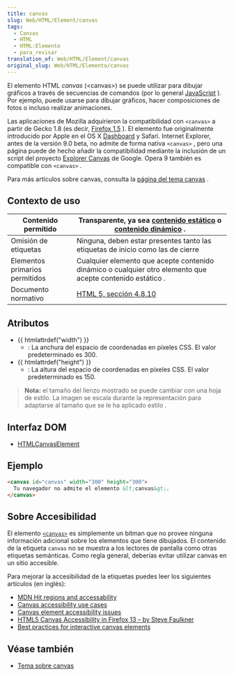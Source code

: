```yaml
---
title: canvas
slug: Web/HTML/Element/canvas
tags:
  - Canvas
  - HTML
  - HTML:Elemento
  - para_revisar
translation_of: Web/HTML/Element/canvas
original_slug: Web/HTML/Elemento/canvas
---
```

El elemento HTML _canvas_ (\<canvas>) se puede utilizar para dibujar gráficos a través de secuencias de comandos (por lo general [JavaScript](/en/JavaScript) ). Por ejemplo, puede usarse para dibujar gráficos, hacer composiciones de fotos o incluso realizar animaciones.

Las aplicaciones de Mozilla adquirieron la compatibilidad con `<canvas>` a partir de Gecko 1.8 (es decir, [Firefox 1.5](/en/Firefox_1.5_for_developers) ). El elemento fue originalmente introducido por Apple en el OS X [Dashboard](http://www.apple.com/macosx/features/dashboard/) y Safari. Internet Explorer, antes de la versión 9.0 beta, no admite de forma nativa `<canvas>` , pero una página puede de hecho añadir la compatibilidad mediante la inclusión de un script del proyecto [Explorer Canvas](http://excanvas.sourceforge.net/) de Google. Opera 9 también es compatible con `<canvas>` .

Para más artículos sobre canvas, consulta la [página del tema canvas](/es/HTML/Canvas) .

## Contexto de uso

| Contenido permitido            | Transparente, ya sea [contenido estático](/en/HTML/Content_categories#phrasing_content) o [contenido dinámico](/en/HTML/Content_categories#flow_content) . |
| ------------------------------ | -------------------------------------------------------------------------------------------------------------------------------------------------------------------------------------------------------------------------------------------------- |
| Omisión de etiquetas           | Ninguna, deben estar presentes tanto las etiquetas de inicio como las de cierre                                                                                                                                                                    |
| Elementos primarios permitidos | Cualquier elemento que acepte contenido dinámico o cualquier otro elemento que acepte contenido estático .                                                                                                                                         |
| Documento normativo            | [HTML 5, sección 4.8.10](http://www.w3.org/TR/html5/the-canvas-element.html#the-canvas-element)                                                                                                                                                    |

## Atributos

- {{ htmlattrdef("width") }}
  - : La anchura del espacio de coordenadas en píxeles CSS. El valor predeterminado es 300.
- {{ htmlattrdef("height") }}
  - : La altura del espacio de coordenadas en píxeles CSS. El valor predeterminado es 150.

> **Nota:** el tamaño del lienzo mostrado se puede cambiar con una hoja de estilo. La imagen se escala durante la representación para adaptarse al tamaño que se le ha aplicado estilo .

## Interfaz DOM

- [HTMLCanvasElement](/en/DOM/HTMLCanvasElement)

## Ejemplo

```html
<canvas id="canvas" width="300" height="300">
  Tu navegador no admite el elemento &lt;canvas&gt;.
</canvas>
```

## Sobre Accesibilidad

El elemento [`<canvas>`](/es/docs/Web/HTML/Element/canvas) es simplemente un bitman que no provee ninguna información adicional sobre los elementos que tiene dibujados. El contenido de la etiqueta `canvas` no se muestra a los lectores de pantalla como otras etiquetas semánticas. Como regla general, deberías evitar utilizar canvas en un sitio accesible.

Para mejorar la accesibilidad de la etiquetas puedes leer los siguientes artículos (en inglés):

- [MDN Hit regions and accessability](/es/docs/Web/API/Canvas_API/Tutorial/Hit_regions_and_accessibility)
- [Canvas accessibility use cases](https://www.w3.org/WAI/PF/HTML/wiki/Canvas_Accessibility_Use_Cases)
- [Canvas element accessibility issues](https://www.w3.org/html/wg/wiki/AddedElementCanvas)
- [HTML5 Canvas Accessibility in Firefox 13 – by Steve Faulkner](http://www.paciellogroup.com/blog/2012/06/html5-canvas-accessibility-in-firefox-13/)
- [Best practices for interactive canvas elements](https://html.spec.whatwg.org/multipage/scripting.html#best-practices)

## Véase también

- [Tema sobre canvas](/es/HTML/Canvas)
